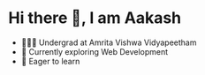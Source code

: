 <h1>Hi there 👋, I am Aakash</h1>
<ul>
  <li>👨🏻‍🎓 Undergrad at Amrita Vishwa Vidyapeetham
  <li>🔭 Currently exploring Web Development</li>
  <li>🎯 Eager to learn </li></li>
</ul>
